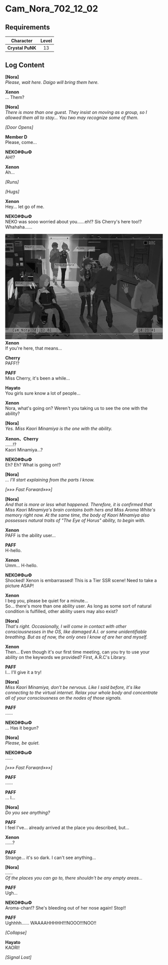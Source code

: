# Cam_Nora_702_12_02
## Requirements
|   Character    |Level|
|----------------|:---:|
|**Crystal PuNK**| 13  |

## Log Content
**[Nora]**<br>
*Please, wait here. Daigo will bring them here.*

**Xenon**<br>
... Them?

**[Nora]**<br>
*There is more than one guest. They insist on moving as a group, so I allowed them all to stay... You two may recognize some of them.*

*\[Door Opens\]*

**Member D**<br>
Please, come...

**NEKO#ΦωΦ**<br>
AH!?

**Xenon**<br>
Ah...

*\[Runs\]*

*\[Hugs\]*

**Xenon**<br>
Hey... let go of me.

**NEKO#ΦωΦ**<br>
NEKO was sooo worried about you……eh!? Sis Cherry's here too!? Whahaha……

![cpos1701.png](./attachments/cpos1701.png)
**Xenon**<br>
If you're here, that means...

**Cherry**<br>
PAFF!?

**PAFF**<br>
Miss Cherry, it's been a while...

**Hayato**<br>
You girls sure know a lot of people...

**Xenon**<br>
Nora, what's going on? Weren't you taking us to see the one with the ability?

**[Nora]**<br>
*Yes. Miss Kaori Minamiya is the one with the ability.*

**Xenon、Cherry**<br>
......!?<br>
Kaori Minamiya...?

**NEKO#ΦωΦ**<br>
Eh? Eh? What is going on!?

**[Nora]**<br>
*... I'll start explaining from the parts I know.*

*[»»» Fast Forward»»»]*

**[Nora]**<br>
*And that is more or less what happened. Therefore, it is confirmed that Miss Kaori Minamiya's brain contains both hers and Miss Aroma White's memory right now. At the same time, the body of Kaori Minamiya also possesses natural traits of "The Eye of Horus" ability, to begin with.*

**Xenon**<br>
PAFF is the ability user...

**PAFF**<br>
H\-hello.

**Xenon**<br>
Umm... H\-hello.

**NEKO#ΦωΦ**<br>
Shocked! Xenon is embarrassed! This is a Tier SSR scene! Need to take a picture ASAP!

**Xenon**<br>
I beg you, please be quiet for a minute...<br>
So... there's more than one ability user. As long as some sort of natural condition is fulfilled, other ability users may also exist?

**[Nora]**<br>
*That's right. Occasionally, I will come in contact with other consciousnesses in the OS, like damaged A.I. or some unidentifiable breathing. But as of now, the only ones I know of are her and myself.*

**Xenon**<br>
Then... Even though it's our first time meeting, can you try to use your ability on the keywords we provided? First, A.R.C's Library.

**PAFF**<br>
I... I'll give it a try!

**[Nora]**<br>
*Miss Kaori Minamiya, don't be nervous. Like I said before, it's like connecting to the virtual internet. Relax your whole body and concentrate all of your consciousness on the nodes of those signals.*

**PAFF**<br>
......

**NEKO#ΦωΦ**<br>
... Has it begun?

**[Nora]**<br>
*Please, be quiet.*

**NEKO#ΦωΦ**<br>
......

*[»»» Fast Forward»»»]*

**PAFF**<br>
......

**PAFF**<br>
... I...

**[Nora]**<br>
*Do you see anything?*

**PAFF**<br>
I feel I've... already arrived at the place you described, but...

**Xenon**<br>
......?

**PAFF**<br>
Strange... it's so dark. I can't see anything...

**[Nora]**<br>
*……<br>
Of the places you can go to, there shouldn't be any empty areas...*

**PAFF**<br>
Ugh...

**NEKO#ΦωΦ**<br>
Aroma\-chan!? She's bleeding out of her nose again! Stop!!

**PAFF**<br>
Ughhhh…… WAAAAHHHHH!!!NOOO!!!NOO!!

*\[Collapse\]*

**Hayato**<br>
KAORI!

*[Signal Lost]*
